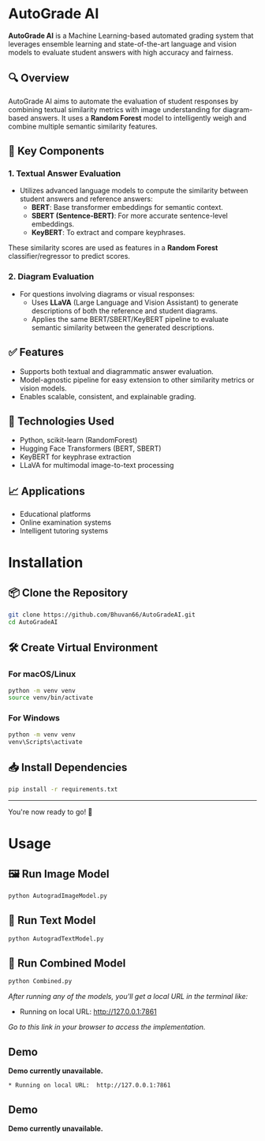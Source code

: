 # AutoGrade AI

**AutoGrade AI** is a Machine Learning-based automated grading system that leverages ensemble learning and state-of-the-art language and vision models to evaluate student answers with high accuracy and fairness.

## 🔍 Overview

AutoGrade AI aims to automate the evaluation of student responses by combining textual similarity metrics with image understanding for diagram-based answers. It uses a **Random Forest** model to intelligently weigh and combine multiple semantic similarity features.

## 🧠 Key Components

### 1. **Textual Answer Evaluation**
- Utilizes advanced language models to compute the similarity between student answers and reference answers:
  - **BERT**: Base transformer embeddings for semantic context.
  - **SBERT (Sentence-BERT)**: For more accurate sentence-level embeddings.
  - **KeyBERT**: To extract and compare keyphrases.

These similarity scores are used as features in a **Random Forest** classifier/regressor to predict scores.

### 2. **Diagram Evaluation**
- For questions involving diagrams or visual responses:
  - Uses **LLaVA** (Large Language and Vision Assistant) to generate descriptions of both the reference and student diagrams.
  - Applies the same BERT/SBERT/KeyBERT pipeline to evaluate semantic similarity between the generated descriptions.

## ✅ Features
- Supports both textual and diagrammatic answer evaluation.
- Model-agnostic pipeline for easy extension to other similarity metrics or vision models.
- Enables scalable, consistent, and explainable grading.

## 🚀 Technologies Used
- Python, scikit-learn (RandomForest)
- Hugging Face Transformers (BERT, SBERT)
- KeyBERT for keyphrase extraction
- LLaVA for multimodal image-to-text processing

## 📈 Applications
- Educational platforms
- Online examination systems
- Intelligent tutoring systems
# Installation

## 📦 Clone the Repository

```bash
git clone https://github.com/Bhuvan66/AutoGradeAI.git
cd AutoGradeAI
```

## 🛠️ Create Virtual Environment

### For macOS/Linux

```bash
python -m venv venv
source venv/bin/activate
```

### For Windows

```bash
python -m venv venv
venv\Scripts\activate
```

## 📥 Install Dependencies

```bash
pip install -r requirements.txt
```

---

You're now ready to go! 🚀
# Usage

## 🖼️ Run Image Model

```bash
python AutogradImageModel.py
```

## 📝 Run Text Model

```bash
python AutogradTextModel.py
```

## 🔀 Run Combined Model

```bash
python Combined.py
```

*After running any of the models, you'll get a local URL in the terminal like:*
* Running on local URL:  http://127.0.0.1:7861

*Go to this link in your browser to access the implementation.*

## Demo

**Demo currently unavailable.**
```
* Running on local URL:  http://127.0.0.1:7861
```

## Demo

**Demo currently unavailable.**

